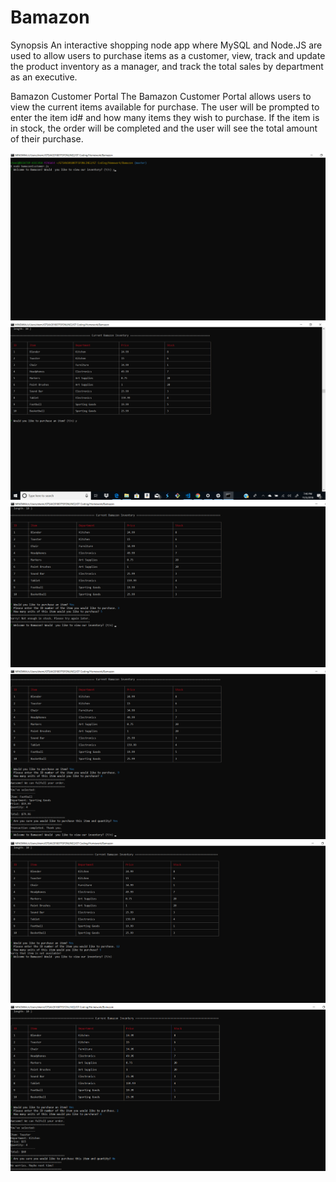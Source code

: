 # Bamazon

Synopsis
An interactive shopping node app where MySQL and Node.JS are used to allow users to purchase items as a customer, view, track and update the product inventory as a manager, and track the total sales by department as an executive.

Bamazon Customer Portal
The Bamazon Customer Portal allows users to view the current items available for purchase. The user will be prompted to enter the item id# and how many items they wish to purchase. If the item is in stock, the order will be completed and the user will see the total amount of their purchase.

<img src="images/1stprompt.png">

<img src="images/2table.png">

<img src="images/3notinstock.png">

<img src="images/4transactioncomplete.png">

<img src="images/5itemnotavailable.png">

<img src="images/6cancelpurchase.png">